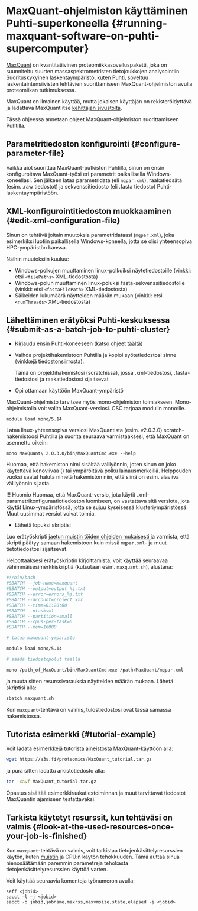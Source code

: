 
# MaxQuant-ohjelmiston käyttäminen Puhti-superkoneella {#running-maxquant-software-on-puhti-supercomputer}

[MaxQuant](https://maxquant.org/) on kvantitatiivinen proteomiikkasovelluspaketti, joka on suunniteltu suurten massaspektrometristen tietojoukkojen analysointiin. Suorituskykyinen laskentaympäristö, kuten Puhti, soveltuu laskentaintensiivisten tehtävien suorittamiseen MaxQuant-ohjelmiston avulla proteomiikan tutkimuksessa.

MaxQuant on ilmainen käyttää, mutta jokaisen käyttäjän on rekisteröidyttävä ja ladattava MaxQuant itse [kehittäjän sivustolta](https://maxquant.org/download_asset/maxquant/latest).

Tässä ohjeessa annetaan ohjeet MaxQuant-ohjelmiston suorittamiseen Puhtilla.

## Parametritiedoston konfigurointi {#configure-parameter-file}

Vaikka aiot suorittaa MaxQuant-putkiston Puhtilla, sinun on ensin konfiguroitava MaxQuant-työsi eri parametrit paikallisella Windows-koneellasi. Sen jälkeen lataa parametridata (eli `mqpar.xml`), raakatiedsätä (esim. .raw tiedostot) ja sekvenssitiedosto (eli .fasta tiedosto) Puhti-laskentaympäristöön.

## XML-konfigurointitiedoston muokkaaminen {#edit-xml-configuration-file}

Sinun on tehtävä joitain muutoksia parametridataasi (`mqpar.xml`), joka esimerkiksi luotiin paikallisella Windows-koneella, jotta se olisi yhteensopiva HPC-ympäristön kanssa.

Näihin muutoksiin kuuluu:

- Windows-polkujen muuttaminen linux-polkuiksi näytetiedostoille (vinkki: etsi `<filePaths>` XML-tiedostosta)
- Windows-polun muuttaminen linux-poluksi fasta-sekvenssitiedostolle (vinkki: etsi `<fastaFilePath>` XML-tiedostosta)
- Säikeiden lukumäärä näytteiden määrän mukaan (vinkki: etsi `<numThreads>` XML-tiedostosta)

## Lähettäminen erätyöksi Puhti-keskuksessa {#submit-as-a-batch-job-to-puhti-cluster}

- Kirjaudu ensin Puhti-koneeseen (katso ohjeet [täältä](../../computing/connecting/index.md))

- Vaihda projektihakemistoon Puhtilla ja kopioi syötetiedostosi sinne ([vinkkejä tiedostonsiirrosta](../../data/moving/index.md)).

  Tämä on projektihakemistosi (scratchissa), jossa .xml-tiedostosi, .fasta-tiedostosi ja raakatiedostosi sijaitsevat

- Opi ottamaan käyttöön MaxQuant-ympäristö

MaxQuant-ohjelmisto tarvitsee myös mono-ohjelmiston toimiakseen. Mono-ohjelmistolla voit valita MaxQuant-versiosi. CSC tarjoaa modulin mono:lle.

```text
module load mono/5.14
```

Lataa linux-yhteensopiva versiosi MaxQuantista (esim. v2.0.3.0) scratch-hakemistoosi Puhtilla ja suorita seuraava varmistaaksesi, että MaxQuant on asennettu oikein:

```text
mono MaxQuant\ 2.0.3.0/bin/MaxQuantCmd.exe --help
```

Huomaa, että hakemiston nimi sisältää välilyönnin, joten sinun on joko käytettävä kenoviivaa (\) tai ympäröitävä polku lainausmerkeillä. Helppouden vuoksi saatat haluta nimetä hakemiston niin, että siinä on esim. alaviiva välilyönnin sijasta.

!!! Huomio 
    Huomaa, että MaxQuant-versio, jota käytit .xml-parametrikonfiguraatiotiedoston luomiseen, on vastattava sitä versiota, jota käytät Linux-ympäristössä, jotta se sujuu kyseisessä klusteriympäristössä. Muut uusimmat versiot voivat toimia.

- Lähetä lopuksi skriptisi

Luo erätyöskripti [jaetun muistin töiden ohjeiden mukaisesti](../../computing/running/creating-job-scripts-puhti.md#serial-and-shared-memory-batch-jobs) ja varmista, että skripti päätyy samaan hakemistoon kuin missä `mqpar.xml`- ja muut tietotiedostosi sijaitsevat.

Helpottaaksesi erätyöskriptin kirjoittamista, voit käyttää seuraavaa vähimmäisesimerkkiskriptiä (kutsutaan esim. `maxquant.sh`), alustana:

```bash
#!/bin/bash
#SBATCH --job-name=maxquant
#SBATCH --output=output_%j.txt
#SBATCH --error=errors_%j.txt
#SBATCH --account=project_xxx
#SBATCH --time=01:20:00
#SBATCH --ntasks=1
#SBATCH --partition=small
#SBATCH --cpus-per-task=6
#SBATCH --mem=16000

# lataa maxquant-ympäristö

module load mono/5.14

# säädä tiedostopolut täällä

mono /path_of_MaxQuant/bin/MaxQuantCmd.exe /path/MaxQuant/mqpar.xml

```

ja muuta sitten resurssivarauksia näytteiden määrän mukaan. Lähetä skriptisi alla:

```bash
sbatch maxquant.sh
```

Kun `maxquant`-tehtävä on valmis, tulostiedostosi ovat tässä samassa hakemistossa.

## Tutorista esimerkki {#tutorial-example}

Voit ladata esimerkkejä tutorista aineistosta MaxQuant-käyttöön alla:

```bash
wget https://a3s.fi/proteomics/MaxQuant_tutorial.tar.gz
```

ja pura sitten ladattu arkistotiedosto alla:

```bash
tar -xavf MaxQuant_tutorial.tar.gz
```

Opastus sisältää esimerkkiraakatiestoiminnan ja muut tarvittavat tiedostot MaxQuantin ajamiseen testattavaksi.

## Tarkista käytetyt resurssit, kun tehtäväsi on valmis {#look-at-the-used-resources-once-your-job-is-finished}

Kun `maxquant`-tehtävä on valmis, voit tarkistaa tietojenkäsittelyresurssien käytön, kuten [muistin](../faq/how-much-memory-my-job-needs.md) ja CPU:n käytön tehokkuuden. Tämä auttaa sinua hienosäätämään paremmin parametreja tehokasta tietojenkäsittelyresurssien käyttöä varten.

Voit käyttää seuraavia komentoja työnumeron avulla:

```
seff <jobid>
sacct –l –j <jobid>
sacct -o jobid,jobname,maxrss,maxvmsize,state,elapsed -j <jobid>
```
